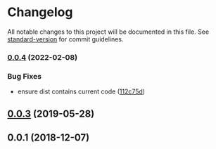 # Changelog

All notable changes to this project will be documented in this file. See [standard-version](https://github.com/conventional-changelog/standard-version) for commit guidelines.

### [0.0.4](https://github.com/AndreasPizsa/hypertag/compare/v0.0.3...v0.0.4) (2022-02-08)


### Bug Fixes

* ensure dist contains current code ([112c75d](https://github.com/AndreasPizsa/hypertag/commit/112c75dd71cfb94d29babfa2ce699ee01bb3bd44))

<a name="0.0.3"></a>
## [0.0.3](https://github.com/AndreasPizsa/hypertag/compare/v0.0.2...v0.0.3) (2019-05-28)



<a name="0.0.1"></a>
## 0.0.1 (2018-12-07)
